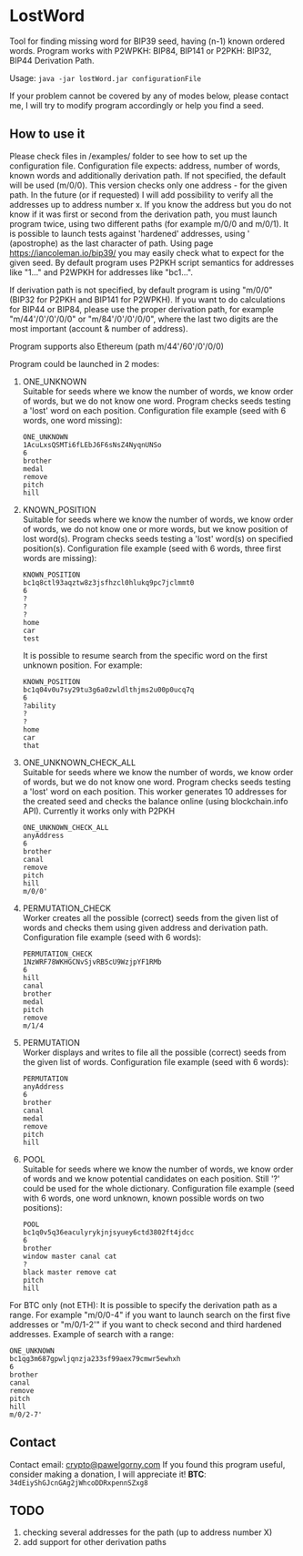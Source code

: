 # LostWord
Tool for finding missing word for BIP39 seed, having (n-1) known ordered words.
Program works with P2WPKH: BIP84, BIP141 or P2PKH: BIP32, BIP44 Derivation Path.

Usage:
`java -jar lostWord.jar configurationFile`

If your problem cannot be covered by any of modes below, please contact me, I will try to modify program accordingly or help you find a seed.

How to use it
-------------
Please check files in /examples/ folder to see how to set up the configuration file.
Configuration file expects: address, number of words, known words and additionally derivation path. If not specified, the default will be used (m/0/0).
This version checks only one address - for the given path. In the future (or if requested) I will add possibility to verify all the addresses up to address number x. If you know the address but you do not know if it was first or second from the derivation path, you must launch program twice, using two different paths (for example m/0/0 and m/0/1).
It is possible to launch tests against 'hardened' addresses, using ' (apostrophe) as the last character of path.
Using page https://iancoleman.io/bip39/ you may easily check what to expect for the given seed.
By default program uses P2PKH script semantics for addresses like "1..." and P2WPKH for addresses like "bc1...".

If derivation path is not specified, by default program is using "m/0/0" (BIP32 for P2PKH and BIP141 for P2WPKH). If you want to do calculations for BIP44 or BIP84, please use the proper derivation path, for example "m/44'/0'/0'/0/0" or "m/84'/0'/0'/0/0", where the last two digits are the most important (account & number of address).

Program supports also Ethereum (path m/44'/60'/0'/0/0)

Program could be launched in 2 modes:
<ol>
<li>ONE_UNKNOWN</li>
Suitable for seeds where we know the number of words, we know order of words, but we do not know one word.
Program checks seeds testing a 'lost' word on each position.
Configuration file example (seed with 6 words, one word missing):

    ONE_UNKNOWN
    1AcuLxsQSMTi6fLEbJ6F6sNsZ4NyqnUNSo
    6
    brother
    medal
    remove
    pitch
    hill

<li>KNOWN_POSITION</li>
Suitable for seeds where we know the number of words, we know order of words, we do not know one or more words, but we know position of lost word(s).
Program checks seeds testing a 'lost' word(s) on specified position(s).
Configuration file example (seed with 6 words, three first words are missing):

    KNOWN_POSITION
    bc1q8ctl93aqztw8z3jsfhzcl0hlukq9pc7jclmmt0
    6
    ?
    ?
    ?
    home
    car
    test

It is possible to resume search from the specific word on the first unknown position. For example:

    KNOWN_POSITION
    bc1q04v0u7sy29tu3g6a0zwldlthjms2u00p0ucq7q
    6
    ?ability
    ?
    ?
    home
    car
    that

<li>ONE_UNKNOWN_CHECK_ALL</li>
Suitable for seeds where we know the number of words, we know order of words, but we do not know one word.
Program checks seeds testing a 'lost' word on each position.
This worker generates 10 addresses for the created seed and checks the balance online (using blockchain.info API).
Currently it works only with P2PKH

    ONE_UNKNOWN_CHECK_ALL
    anyAddress
    6
    brother
    canal
    remove
    pitch
    hill
    m/0/0'

<li>PERMUTATION_CHECK</li>
Worker creates all the possible (correct) seeds from the given list of words and checks them using given address and derivation path.
Configuration file example (seed with 6 words):

    PERMUTATION_CHECK
    1NzWRF78WKHGCNvSjvRB5cU9WzjpYF1RMb
    6
    hill
    canal
    brother
    medal
    pitch
    remove
    m/1/4


<li>PERMUTATION</li>
Worker displays and writes to file all the possible (correct) seeds from the given list of words.
Configuration file example (seed with 6 words):

    PERMUTATION
    anyAddress
    6
    brother
    canal
    medal
    remove
    pitch
    hill

<li>POOL</li>
Suitable for seeds where we know the number of words, we know order of words and we know potential candidates on each position.
Still '?' could be used for the whole dictionary.
Configuration file example (seed with 6 words, one word unknown, known possible words on two positions):

    POOL
    bc1q0v5q36eaculyrykjnjsyuey6ctd3802ft4jdcc
    6
    brother
    window master canal cat
    ?
    black master remove cat
    pitch
    hill

</ol>

For BTC only (not ETH): 
It is possible to specify the derivation path as a range. For example "m/0/0-4" if you want to launch search on the first five addresses or "m/0/1-2'" if you want to check  second and third hardened addresses. 
Example of search with a range:

    ONE_UNKNOWN
    bc1qg3m687gpwljqnzja233sf99aex79cmwr5ewhxh
    6
    brother
    canal
    remove
    pitch
    hill
    m/0/2-7'


Contact
-------
Contact email: crypto@pawelgorny.com
If you found this program useful, consider making a donation, I will appreciate it! 
**BTC**: `34dEiyShGJcnGAg2jWhcoDDRxpennSZxg8`

TODO
----
<ol>
<li>checking several addresses for the path (up to address number X)</li>
<li>add support for other derivation paths</li>
</ol>
